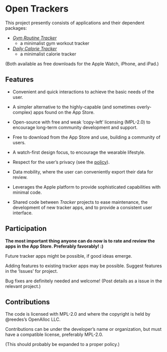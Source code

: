 # Open Trackers

This project presently consists of applications and their dependent
packages:

* [_Gym Routine Tracker_](https://open-trackers.github.io/grt/)
  - a minimalist gym workout tracker
* [_Daily Calorie Tracker_](https://open-trackers.github.io/dct/)
  - a minimalist calorie tracker

(Both available as free downloads for the Apple Watch, iPhone, and iPad.)

## Features

* Convenient and quick interactions to achieve the basic needs of the
  user. 

* A simpler alternative to the highly-capable (and sometimes
  overly-complex) apps found on the App Store. 

* Open-source with free and weak ‘copy-left’ licensing (MPL-2.0) to
  encourage long-term community development and support.

* Free to download from the App Store and use, building a community of
  users.

* A watch-first design focus, to encourage the wearable lifestyle.

* Respect for the user’s privacy (see the
  [policy](https://open-trackers.github.io/privacy/)).

* Data mobility, where the user can conveniently export their data for
  review.

* Leverages the Apple platform to provide sophisticated capabilities with
  minimal code.

* Shared code between _Tracker_ projects to ease maintenance, the
  development of new tracker apps, and to provide a consistent user
  interface.

## Participation

**The most important thing anyone can do now is to rate and review the
apps in the App Store. Preferably favorably! :)**

Future tracker apps might be possible, if good ideas emerge.

Adding features to existing tracker apps may be possible. Suggest features
in the ‘Issues’ for project.

Bug fixes are definitely needed and welcome! (Post details as a issue in
the relevant project.)

## Contributions

The code is licensed with MPL-2.0 and where the copyright is held by
@reedes’s OpenAlloc LLC. 

Contributions can be under the developer’s name or organization, but must
have a compatible license, preferably MPL-2.0.

(This should probably be expanded to a proper policy.)

